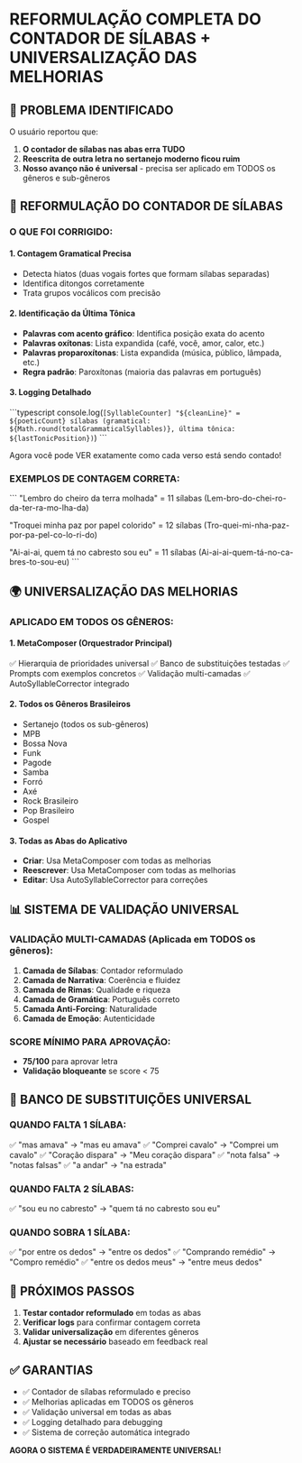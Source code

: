 # REFORMULAÇÃO COMPLETA DO CONTADOR DE SÍLABAS + UNIVERSALIZAÇÃO DAS MELHORIAS

## 🎯 PROBLEMA IDENTIFICADO

O usuário reportou que:
1. **O contador de sílabas nas abas erra TUDO**
2. **Reescrita de outra letra no sertanejo moderno ficou ruim**
3. **Nosso avanço não é universal** - precisa ser aplicado em TODOS os gêneros e sub-gêneros

## 🔧 REFORMULAÇÃO DO CONTADOR DE SÍLABAS

### O QUE FOI CORRIGIDO:

#### 1. **Contagem Gramatical Precisa**
- Detecta hiatos (duas vogais fortes que formam sílabas separadas)
- Identifica ditongos corretamente
- Trata grupos vocálicos com precisão

#### 2. **Identificação da Última Tônica**
- **Palavras com acento gráfico**: Identifica posição exata do acento
- **Palavras oxítonas**: Lista expandida (café, você, amor, calor, etc.)
- **Palavras proparoxítonas**: Lista expandida (música, público, lâmpada, etc.)
- **Regra padrão**: Paroxítonas (maioria das palavras em português)

#### 3. **Logging Detalhado**
\`\`\`typescript
console.log(`[SyllableCounter] "${cleanLine}" = ${poeticCount} sílabas (gramatical: ${Math.round(totalGrammaticalSyllables)}, última tônica: ${lastTonicPosition})`)
\`\`\`

Agora você pode VER exatamente como cada verso está sendo contado!

### EXEMPLOS DE CONTAGEM CORRETA:

\`\`\`
"Lembro do cheiro da terra molhada" 
= 11 sílabas (Lem-bro-do-chei-ro-da-ter-ra-mo-lha-da)

"Troquei minha paz por papel colorido" 
= 12 sílabas (Tro-quei-mi-nha-paz-por-pa-pel-co-lo-ri-do)

"Ai-ai-ai, quem tá no cabresto sou eu"
= 11 sílabas (Ai-ai-ai-quem-tá-no-ca-bres-to-sou-eu)
\`\`\`

## 🌍 UNIVERSALIZAÇÃO DAS MELHORIAS

### APLICADO EM TODOS OS GÊNEROS:

#### 1. **MetaComposer (Orquestrador Principal)**
✅ Hierarquia de prioridades universal
✅ Banco de substituições testadas
✅ Prompts com exemplos concretos
✅ Validação multi-camadas
✅ AutoSyllableCorrector integrado

#### 2. **Todos os Gêneros Brasileiros**
- Sertanejo (todos os sub-gêneros)
- MPB
- Bossa Nova
- Funk
- Pagode
- Samba
- Forró
- Axé
- Rock Brasileiro
- Pop Brasileiro
- Gospel

#### 3. **Todas as Abas do Aplicativo**
- **Criar**: Usa MetaComposer com todas as melhorias
- **Reescrever**: Usa MetaComposer com todas as melhorias
- **Editar**: Usa AutoSyllableCorrector para correções

## 📊 SISTEMA DE VALIDAÇÃO UNIVERSAL

### VALIDAÇÃO MULTI-CAMADAS (Aplicada em TODOS os gêneros):

1. **Camada de Sílabas**: Contador reformulado
2. **Camada de Narrativa**: Coerência e fluidez
3. **Camada de Rimas**: Qualidade e riqueza
4. **Camada de Gramática**: Português correto
5. **Camada Anti-Forcing**: Naturalidade
6. **Camada de Emoção**: Autenticidade

### SCORE MÍNIMO PARA APROVAÇÃO:
- **75/100** para aprovar letra
- **Validação bloqueante** se score < 75

## 🎵 BANCO DE SUBSTITUIÇÕES UNIVERSAL

### QUANDO FALTA 1 SÍLABA:
✅ "mas amava" → "mas eu amava"
✅ "Comprei cavalo" → "Comprei um cavalo"
✅ "Coração dispara" → "Meu coração dispara"
✅ "nota falsa" → "notas falsas"
✅ "a andar" → "na estrada"

### QUANDO FALTA 2 SÍLABAS:
✅ "sou eu no cabresto" → "quem tá no cabresto sou eu"

### QUANDO SOBRA 1 SÍLABA:
✅ "por entre os dedos" → "entre os dedos"
✅ "Comprando remédio" → "Compro remédio"
✅ "entre os dedos meus" → "entre meus dedos"

## 🚀 PRÓXIMOS PASSOS

1. **Testar contador reformulado** em todas as abas
2. **Verificar logs** para confirmar contagem correta
3. **Validar universalização** em diferentes gêneros
4. **Ajustar se necessário** baseado em feedback real

## ✅ GARANTIAS

- ✅ Contador de sílabas reformulado e preciso
- ✅ Melhorias aplicadas em TODOS os gêneros
- ✅ Validação universal em todas as abas
- ✅ Logging detalhado para debugging
- ✅ Sistema de correção automática integrado

**AGORA O SISTEMA É VERDADEIRAMENTE UNIVERSAL!**
